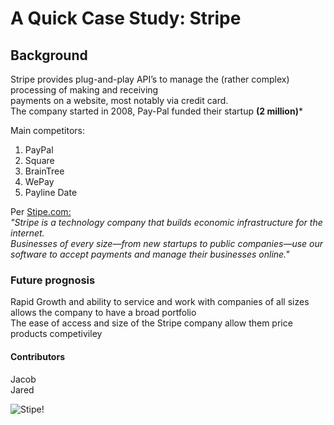 # A Quick Case Study: Stripe
## Background ##
Stripe provides plug-and-play API’s to manage the (rather complex) processing of making and receiving  
payments on a website, most notably via credit card.  
The company started in 2008, Pay-Pal funded their startup **(2 million)***
  
Main competitors: 
  1. PayPal
  2. Square
  3. BrainTree
  4. WePay
  5. Payline Date

Per [Stipe.com:](https://stripe.com/atlas)  
*"Stripe is a technology company that builds economic infrastructure for the internet.  
Businesses of every size—from new startups to public companies—use our software to accept payments and manage their businesses online."*
### Future prognosis ###  
Rapid Growth and ability to service and work with companies of all sizes allows the company to have a broad portfolio  
The ease of access and size of the Stripe company allow them price products competiviley

#### Contributors ####
Jacob  
Jared

![Stipe!](https://images.ctfassets.net/fzn2n1nzq965/6JEjxpwMd1OIIk6RosReNU/3d5c5f5217a7cce4af750ebfe599b6fc/Payments-social-card.png?q=80)





